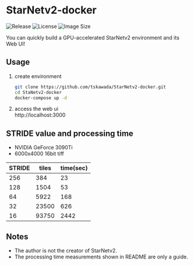 # StarNetv2-docker

![Release](https://img.shields.io/github/v/release/tskawada/StarNetv2-docker)
![License](https://img.shields.io/badge/lisence-MIT-blue)
![Image Size](https://img.shields.io/docker/image-size/tskawada/starnet/latest)

You can quickly build a GPU-accelerated StarNetv2 environment and its Web UI!

## Usage
1. create environment
    ```bash
    git clone https://github.com/tskawada/StarNetv2-docker.git
    cd StaNetv2-docker
    docker-compose up -d
    ```

2. access the web ui  
    http://localhost:3000


## STRIDE value and processing time
- NVIDIA GeForce 3090Ti  
- 6000x4000 16bit tiff  

| STRIDE |  tiles | time(sec) |  
| ------ | ------ | --------- |  
|  256   |    384 |      23   |  
|  128   |   1504 |      53   |  
|   64   |   5922 |     168   |  
|   32   |  23500 |     626   |  
|   16   |  93750 |    2442   |  

## Notes
- The author is not the creator of StarNetv2.
- The processing time measurements shown in README are only a guide.
